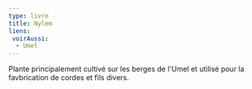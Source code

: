 ```yaml
---
type: livre
title: Nylem
liens:
 voirAussi:
  - Umel
---
```

Plante principalement cultivé sur les berges de l'Umel et utilisé pour la favbrication de cordes et fils divers.
